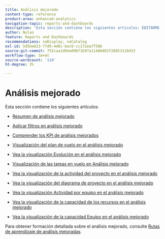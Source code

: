 ```yaml
---
title: Análisis mejorado
content-type: reference
product-area: enhanced-analytics
navigation-topic: reports-and-dashboards
description: 'Esta sección contiene los siguientes artículos: EDITARME.'
author: Nolan
feature: Reports and Dashboards
recommendations: noDisplay, noCatalog
exl-id: 5d5be823-77d9-4d0c-bec6-cc172ea7f50b
source-git-commit: 752caa1d94a09871b97a11400d83f28853118d33
workflow-type: tm+mt
source-wordcount: '110'
ht-degree: 3%

---
```


# Análisis mejorado

Esta sección contiene los siguientes artículos:

* [Resumen de análisis mejorado](../enhanced-analytics/enhanced-analytics-overview.md)
* [Aplicar filtros en análisis mejorado](../enhanced-analytics/use-enhanced-analytics-filters.md)
* [Comprender los KPI de análisis mejorados](../enhanced-analytics/understand-enhanced-analytics-kpis.md)
* [Visualización del plan de vuelo en el análisis mejorado](../enhanced-analytics/flight-plan-overview.md)
* [Vea la visualización Evolución en el análisis mejorado](../enhanced-analytics/burndown-overview.md)
* [Visualización de las tareas en vuelo en Análisis mejorado](../enhanced-analytics/tasks-in-flight-overview.md)
* [Vea la visualización de la actividad del proyecto en el análisis mejorado](../enhanced-analytics/project-activity-overview.md)
* [Vea la visualización del diagrama de proyecto en el análisis mejorado](../enhanced-analytics/project-treemap-overview.md)
* [Vea la visualización Actividad por equipo en el análisis mejorado](../enhanced-analytics/activity-by-team-overview.md)
* [Vea la visualización de la capacidad de los recursos en el análisis mejorado](../enhanced-analytics/resource-capacity-overview.md)
* [Vea la visualización de la capacidad Equipo en el análisis mejorado](../enhanced-analytics/team-capacity-overview.md)
  <!--* [View Enhanced analytics visualizations by duration](../enhanced-analytics/view-enhanced-analytics-charts-duration.md)-->

  <!--
  <li data-mc-conditions="QuicksilverOrClassic.Draft mode"><a href="../enhanced-analytics/trend-views-overview.md" class="MCXref xref" xrefformat="{para}">Trend views overview</a> </li>
  -->

Para obtener formación detallada sobre el análisis mejorado, consulte [Rutas de aprendizaje de análisis mejoradas](https://one.workfront.com/s/enhanced-analytics-program).
